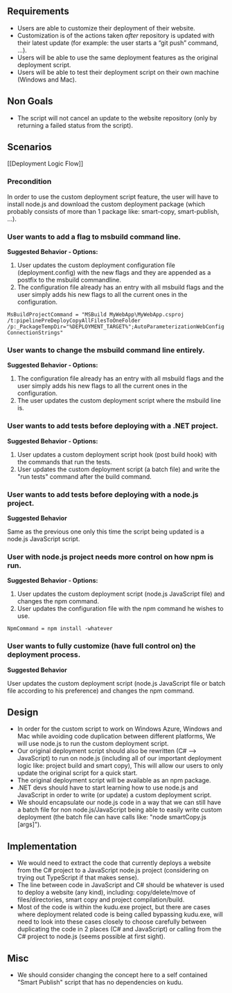 ## Requirements

- Users are able to customize their deployment of their website.
- Customization is of the actions taken *after* repository is updated with their latest update (for example: the user starts a “git push” command, …).
- Users will be able to use the same deployment features as the original deployment script.
- Users will be able to test their deployment script on their own machine (Windows and Mac).


## Non Goals

- The script will not cancel an update to the website repository (only by returning a failed status from the script).


## Scenarios

[[Deployment Logic Flow]]

### Precondition

In order to use the custom deployment script feature, the user will have to install node.js and download the custom deployment package (which probably consists of more than 1 package like: smart-copy, smart-publish, ...).

### User wants to add a flag to msbuild command line.

**Suggested Behavior - Options:**

1. User updates the custom deployment configuration file (deployment.config) with the new flags and they are appended as a postfix to the msbuild commandline.
2. The configuration file already has an entry with all msbuild flags and the user simply adds his new flags to all the current ones in the configuration.

`MsBuildProjectCommand = "MSBuild MyWebApp\MyWebApp.csproj /t:pipelinePreDeployCopyAllFilesToOneFolder /p:_PackageTempDir="%DEPLOYMENT_TARGET%";AutoParameterizationWebConfigConnectionStrings"`

### User wants to change the msbuild command line entirely.

**Suggested Behavior - Options:**

1. The configuration file already has an entry with all msbuild flags and the user simply adds his new flags to all the current ones in the configuration.
2. The user updates the custom deployment script where the msbuild line is.

### User wants to add tests before deploying with a .NET project.

**Suggested Behavior - Options:**

1. User updates a custom deployment script hook (post build hook) with the commands that run the tests.
2. User updates the custom deployment script (a batch file) and write the "run tests" command after the build command.

### User wants to add tests before deploying with a node.js project.

**Suggested Behavior**

Same as the previous one only this time the script being updated is a node.js JavaScript script.

### User with node.js project needs more control on how npm is run.

**Suggested Behavior - Options:**

1. User updates the custom deployment script (node.js JavaScript file) and changes the npm command.
2. User updates the configuration file with the npm command he wishes to use.

`NpmCommand = npm install -whatever`

### User wants to fully customize (have full control on) the deployment process.

**Suggested Behavior**

User updates the custom deployment script (node.js JavaScript file or batch file according to his preference) and changes the npm command.


## Design

- In order for the custom script to work on Windows Azure, Windows and Mac while avoiding code duplication between different platforms, We will use node.js to run the custom deployment script.
- Our original deployment script should also be rewritten (C# --> JavaScript) to run on node.js (including all of our important deployment logic like: project build and smart copy), This will allow our users to only update the original script for a quick start.
- The original deployment script will be available as an npm package.
- .NET devs should have to start learning how to use node.js and JavaScript in order to write (or update) a custom deployment script.
- We should encapsulate our node.js code in a way that we can still have a batch file for non node.js/JavaScript being able to easily write custom deployment (the batch file can have calls like: "node smartCopy.js [args]").


## Implementation

- We would need to extract the code that currently deploys a website from the C# project to a JavaScript node.js project (considering on trying out TypeScript if that makes sense).
- The line between code in JavaScript and C# should be whatever is used to deploy a website (any kind), including: copy/delete/move of files/directories, smart copy and project compilation/build.
- Most of the code is within the kudu.exe project, but there are cases where deployment related code is being called bypassing kudu.exe, will need to look into these cases closely to choose carefully between duplicating the code in 2 places (C# and JavaScript) or calling from the C# project to node.js (seems possible at first sight).

## Misc
- We should consider changing the concept here to a self contained "Smart Publish" script that has no dependencies on kudu.
